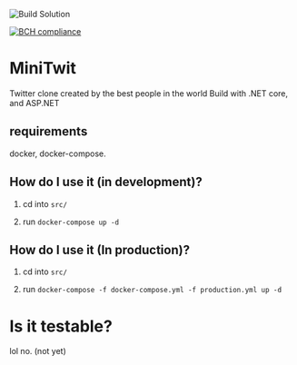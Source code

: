 ![Build Solution](https://github.com/trivivium/devops-2k20/workflows/Build%20Solution/badge.svg)

[![BCH compliance](https://bettercodehub.com/edge/badge/Trivivium/devops-2k20?branch=master)](https://bettercodehub.com/)


# MiniTwit
Twitter clone created by the best people in the world
Build with .NET core, and ASP.NET

## requirements
docker, docker-compose.

## How do I use it (in development)?
    
1. cd into `src/`

2. run `docker-compose up -d`

## How do I use it (In production)?
1. cd into `src/`

2. run `docker-compose -f docker-compose.yml -f production.yml up -d`

# Is it testable?
lol no. (not yet)
